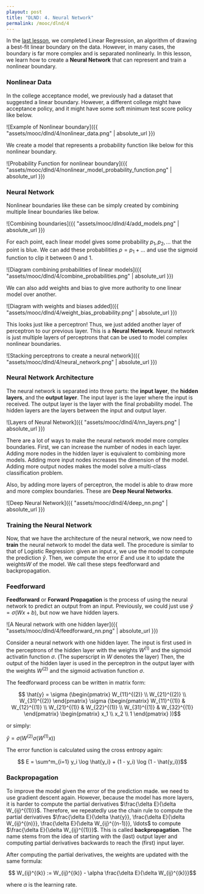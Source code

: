 ```yaml
---
playout: post
title: "DLND: 4. Neural Network"
permalink: /mooc/dlnd/4
---
```


In the [last lesson](/mooc/dlnd/3), we completed Linear Regression, an algorithm of drawing a best-fit linear boundary on the data. However, in many cases, the boundary is far more complex and is separated nonlinearly. In this lesson, we learn how to create a **Neural Network** that can represent and train a nonlinear boundary.

### Nonlinear Data

In the college acceptance model, we previously had a dataset that suggested a linear boundary. However, a different college might have acceptance policy, and it might have some soft minimum test score policy like below.

![Example of Nonlinear boundary]({{ "assets/mooc/dlnd/4/nonlinear_data.png" | absolute_url }})

We create a model that represents a probability function like below for this nonlinear boundary.

![Probability Function for nonlinear boundary]({{ "assets/mooc/dlnd/4/nonlinear_model_probability_function.png" | absolute_url }})

### Neural Network

Nonlinear boundaries like these can be simply created by combining multiple linear boundaries like below.

![Combining boundaries]({{ "assets/mooc/dlnd/4/add_models.png" | absolute_url }})

For each point, each linear model gives some probability $p_1, p_2, \ldots$ that the point is blue. We can add these probabilities $p = p_1 + \ldots$ and use the sigmoid function to clip it between 0 and 1.

![Diagram combining probabilities of linear models]({{ "assets/mooc/dlnd/4/combine_probabilities.png" | absolute_url }})

We can also add weights and bias to give more authority to one linear model over another.

![Diagram with weights and biases added]({{ "assets/mooc/dlnd/4/weight_bias_probability.png" | absolute_url }})

This looks just like a perceptron! Thus, we just added another layer of perceptron to our previous layer. This is a **Neural Network**. Neural network is just multiple layers of perceptrons that can be used to model complex nonlinear boundaries.

![Stacking perceptrons to create a neural network]({{ "assets/mooc/dlnd/4/neural_network.png" | absolute_url }})

### Neural Network Architecture

The neural network is separated into three parts: the **input layer**, the **hidden layers**, and the **output layer**. The input layer is the layer where the input is received. The output layer is the layer with the final probability model. The hidden layers are the layers between the input and output layer.

![Layers of Neural Network]({{ "assets/mooc/dlnd/4/nn_layers.png" | absolute_url }})

There are a lot of ways to make the neural network model more complex boundaries. First, we can increase the number of nodes in each layer. Adding more nodes in the hidden layer is equivalent to combining more models. Adding more input nodes increases the dimension of the model. Adding more output nodes makes the model solve a multi-class classification problem.

Also, by adding more layers of perceptron, the model is able to draw more and more complex boundaries. These are **Deep Neural Networks**.

![Deep Neural Network]({{ "assets/mooc/dlnd/4/deep_nn.png" | absolute_url }})

### Training the Neural Network

Now, that we have the architecture of the neural network, we now need to **train** the neural network to model the data well. The procedure is similar to that of Logistic Regression: given an input $x$, we use the model to compute the prediction $\hat{y}$. Then, we compute the error $E$ and use it to update the weights$W$ of the model. We call these steps feedforward and backpropagation.

### Feedforward

**Feedforward** or **Forward Propagation** is the process of using the neural network to predict an output from an input. Previously, we could just use $\hat{y} = \sigma(Wx + b)$, but now we have hidden layers.

![A Neural network with one hidden layer]({{ "assets/mooc/dlnd/4/feedforward_nn.png" | absolute_url }})

Consider a neural network with one hidden layer. The input is first used in the perceptrons of the hidden layer with the weights $W^{(1)}$ and the sigmoid activatin function $\sigma$. (The superscript in $W$ denotes the layer) Then, the output of the hidden layer is used in the perceptron in the output layer with the weights $W^{(2)}$ and the sigmoid activation function $\sigma$.

The feedforward process can be written in matrix form:

$$ \hat{y} = \sigma (\begin{pmatrix} W_{11}^{(2)} \\ W_{21}^{(2)} \\ W_{31}^{(2)} \end{pmatrix} \sigma (\begin{pmatrix} W_{11}^{(1)} & W_{12}^{(1)} \\ W_{21}^{(1)} & W_{22}^{(1)} \\ W_{31}^{(1)} & W_{32}^{(1)} \end{pmatrix} \begin{pmatrix} x_1 \\ x_2 \\ 1 \end{pmatrix} ))$$

or simply:

$\hat{y} = \sigma ( W^{(2)} \sigma (W^{(1)} x))$

The error function is calculated using the cross entropy again:

$$ E = \sum^m_{i=1} y_i \log \hat{y_i} + (1 - y_i) \log (1 - \hat{y_i})$$

### Backpropagation

To improve the model given the error of the prediction made. we need to use gradient descent again. However, because the model has more layers, it is harder to compute the partial derivatives $\frac{\delta E}{\delta W_{ij}^{(1)}}$. Therefore, we repeatedly use the chain rule to compute the partial derivatives $\frac{\delta E}{\delta \hat{y}}, \frac{\delta E}{\delta W_{ij}^{(n)}}, \frac{\delta E}{\delta W_{ij}^{(n-1)}}, \ldots$ to compute $\frac{\delta E}{\delta W_{ij}^{(1)}}$. This is called **backpropagation**. The name stems from the idea of starting with the (last) output layer and computing partial derivatives backwards to reach the (first) input layer.

After computing the partial derivatives, the weights are updated with the same formula:

$$ W_{ij}^{(k)} := W_{ij}^{(k)} - \alpha \frac{\delta E}{\delta W_{ij}^{(k)}}$$

where $\alpha$ is the learning rate.

